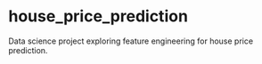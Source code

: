 # house_price_prediction
Data science project exploring feature engineering for house price prediction.
